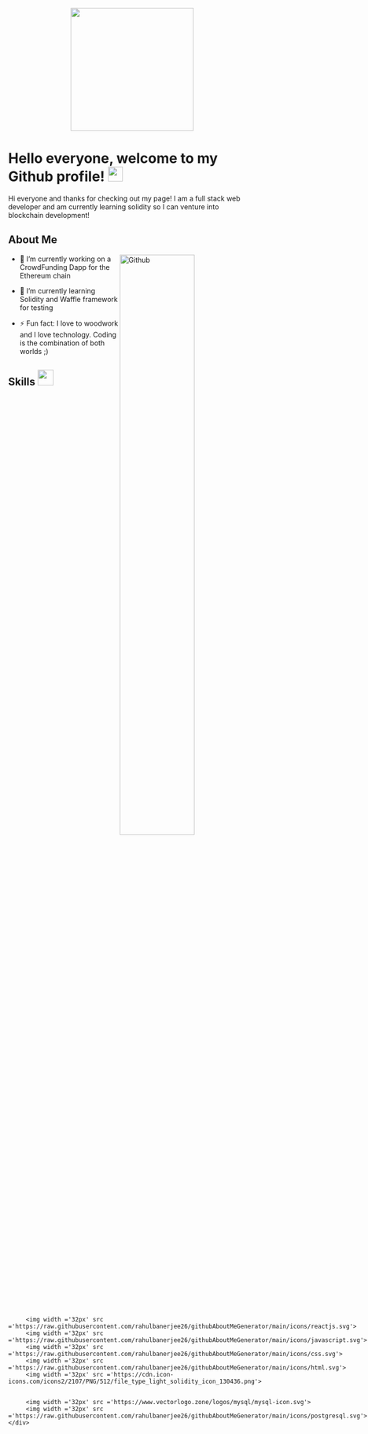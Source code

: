 <p align="center">
    <img width="250" src="">
</p>

<h1> Hello everyone, welcome to my Github profile! <img src = "https://raw.githubusercontent.com/MartinHeinz/MartinHeinz/master/wave.gif" width = 30px> </h1>
<p align='center'>
</p>

<div size='20px'> Hi everyone and thanks for checking out my page! I am a full stack web developer and am currently learning solidity so I can venture into blockchain development!
</div>

<h2> About Me </h2>

<img width="55%" align="right" alt="Github" src="" />

- 🔭 I’m currently working on a CrowdFunding Dapp for the Ethereum chain
  
- 🌱 I’m currently learning Solidity and Waffle framework for testing
  
- ⚡ Fun fact: I love to woodwork and I love technology. Coding is the combination of both worlds ;)

<h2> Skills <img src = "https://media2.giphy.com/media/QssGEmpkyEOhBCb7e1/giphy.gif?cid=ecf05e47a0n3gi1bfqntqmob8g9aid1oyj2wr3ds3mg700bl&rid=giphy.gif" width = 32px> </h2>
<div style="display: inline-block;">
    
         <img width ='32px' src ='https://raw.githubusercontent.com/rahulbanerjee26/githubAboutMeGenerator/main/icons/reactjs.svg'> 
         <img width ='32px' src ='https://raw.githubusercontent.com/rahulbanerjee26/githubAboutMeGenerator/main/icons/javascript.svg'>
         <img width ='32px' src ='https://raw.githubusercontent.com/rahulbanerjee26/githubAboutMeGenerator/main/icons/css.svg'> 
         <img width ='32px' src ='https://raw.githubusercontent.com/rahulbanerjee26/githubAboutMeGenerator/main/icons/html.svg'> 
         <img width ='32px' src ='https://cdn.icon-icons.com/icons2/2107/PNG/512/file_type_light_solidity_icon_130436.png'> 
   
    
</div>
<div style="display: inline-block;">
    
   
         <img width ='32px' src ='https://www.vectorlogo.zone/logos/mysql/mysql-icon.svg'> 
         <img width ='32px' src ='https://raw.githubusercontent.com/rahulbanerjee26/githubAboutMeGenerator/main/icons/postgresql.svg'> 
    </div>
  
<br>
<br>

